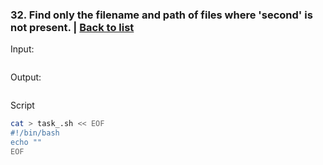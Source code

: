 ### <a id='task_32'>32. Find only the filename and path of files where 'second' is not present.</a>  |  [Back to list](#back_to_list)

Input:
``` bash

```

Output:
```

```

Script
``` bash
cat > task_.sh << EOF
#!/bin/bash
echo ""
EOF
```
